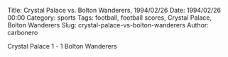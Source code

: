 Title: Crystal Palace vs. Bolton Wanderers, 1994/02/26
Date: 1994/02/26 00:00
Category: sports
Tags: football, football scores, Crystal Palace, Bolton Wanderers
Slug: crystal-palace-vs-bolton-wanderers
Author: carbonero


Crystal Palace 1 - 1 Bolton Wanderers
